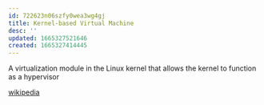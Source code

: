 ```yaml
---
id: 722623n06szfy0wea3wg4gj
title: Kernel-based Virtual Machine
desc: ''
updated: 1665327521646
created: 1665327414445
---
```


A virtualization module in the Linux kernel that allows the kernel to function as a hypervisor

[wikipedia](https://en.wikipedia.org/wiki/Kernel-based_Virtual_Machine)
